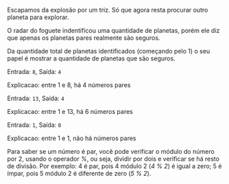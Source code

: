 <Text picture="panda-abracando-bambu.jpg">Escapamos da explosão por um triz. Só que agora resta procurar outro planeta para explorar.</Text>

<Text picture="panda-olhando-de-lado.jpg">O radar do foguete indentificou uma quantidade de planetas, porém ele diz que apenas os planetas pares realmente são seguros.</Text>

<Quote picture="panda.jpg">Da quantidade total de planetas identificados (começando pelo 1) o seu papel é mostrar a quantidade de planetas que são seguros.</Quote>

<Quote title="Exemplo 1" picture="panda-olhando-de-lado.jpg">Entrada: `8`, Saída: `4`</Quote>

Explicacao: entre 1 e 8, há 4 números pares

<Quote title="Exemplo 2"  picture="panda-olhando-de-lado.jpg">Entrada: `13`, Saída: `4`</Quote>

Explicacao: entre 1 e 13, há 6 números pares

<Quote title="Exemplo 3"  picture="panda-olhando-de-lado.jpg">Entrada: `1`, Saída: `0`</Quote>

Explicacao: entre 1 e 1, não há números pares

<Alert title="Dica" picture="panda-piscando.jpg">Para saber se um número é par, você pode verificar o módulo do número por 2, usando o operador *%*, ou seja, dividir por dois e verificar se há resto de divisão. Por exemplo: 4 é par, pois 4 módulo 2 (*4 % 2*) é igual a zero; 5 é ímpar, pois 5 módulo 2 é diferente de zero (*5 % 2*).</Alert>



